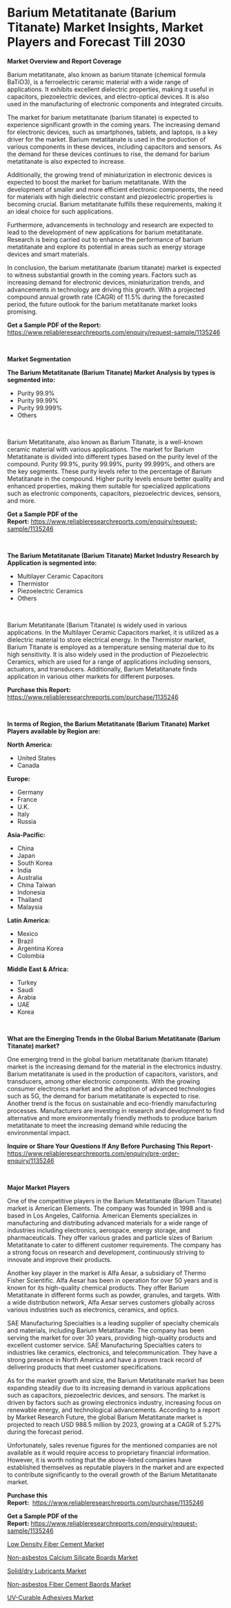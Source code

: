 <p><h1>Barium Metatitanate (Barium Titanate) Market Insights, Market Players and Forecast Till 2030</h1></p><p><strong>Market Overview and Report Coverage</strong></p>
<p><p>Barium metatitanate, also known as barium titanate (chemical formula BaTiO3), is a ferroelectric ceramic material with a wide range of applications. It exhibits excellent dielectric properties, making it useful in capacitors, piezoelectric devices, and electro-optical devices. It is also used in the manufacturing of electronic components and integrated circuits.</p><p>The market for barium metatitanate (barium titanate) is expected to experience significant growth in the coming years. The increasing demand for electronic devices, such as smartphones, tablets, and laptops, is a key driver for the market. Barium metatitanate is used in the production of various components in these devices, including capacitors and sensors. As the demand for these devices continues to rise, the demand for barium metatitanate is also expected to increase.</p><p>Additionally, the growing trend of miniaturization in electronic devices is expected to boost the market for barium metatitanate. With the development of smaller and more efficient electronic components, the need for materials with high dielectric constant and piezoelectric properties is becoming crucial. Barium metatitanate fulfills these requirements, making it an ideal choice for such applications.</p><p>Furthermore, advancements in technology and research are expected to lead to the development of new applications for barium metatitanate. Research is being carried out to enhance the performance of barium metatitanate and explore its potential in areas such as energy storage devices and smart materials.</p><p>In conclusion, the barium metatitanate (barium titanate) market is expected to witness substantial growth in the coming years. Factors such as increasing demand for electronic devices, miniaturization trends, and advancements in technology are driving this growth. With a projected compound annual growth rate (CAGR) of 11.5% during the forecasted period, the future outlook for the barium metatitanate market looks promising.</p></p>
<p><strong>Get a Sample PDF of the Report:</strong> <a href="https://www.reliableresearchreports.com/enquiry/request-sample/1135246">https://www.reliableresearchreports.com/enquiry/request-sample/1135246</a></p>
<p>&nbsp;</p>
<p><strong>Market Segmentation</strong></p>
<p><strong>The Barium Metatitanate (Barium Titanate) Market Analysis by types is segmented into:</strong></p>
<p><ul><li>Purity 99.9%</li><li>Purity 99.99%</li><li>Purity 99.999%</li><li>Others</li></ul></p>
<p>&nbsp;</p>
<p><p>Barium Metatitanate, also known as Barium Titanate, is a well-known ceramic material with various applications. The market for Barium Metatitanate is divided into different types based on the purity level of the compound. Purity 99.9%, purity 99.99%, purity 99.999%, and others are the key segments. These purity levels refer to the percentage of Barium Metatitanate in the compound. Higher purity levels ensure better quality and enhanced properties, making them suitable for specialized applications such as electronic components, capacitors, piezoelectric devices, sensors, and more.</p></p>
<p><strong>Get a Sample PDF of the Report:</strong>&nbsp;<a href="https://www.reliableresearchreports.com/enquiry/request-sample/1135246">https://www.reliableresearchreports.com/enquiry/request-sample/1135246</a></p>
<p>&nbsp;</p>
<p><strong>The Barium Metatitanate (Barium Titanate) Market Industry Research by Application is segmented into:</strong></p>
<p><ul><li>Multilayer Ceramic Capacitors</li><li>Thermistor</li><li>Piezoelectric Ceramics</li><li>Others</li></ul></p>
<p>&nbsp;</p>
<p><p>Barium Metatitanate (Barium Titanate) is widely used in various applications. In the Multilayer Ceramic Capacitors market, it is utilized as a dielectric material to store electrical energy. In the Thermistor market, Barium Titanate is employed as a temperature sensing material due to its high sensitivity. It is also widely used in the production of Piezoelectric Ceramics, which are used for a range of applications including sensors, actuators, and transducers. Additionally, Barium Metatitanate finds application in various other markets for different purposes.</p></p>
<p><strong>Purchase this Report:</strong>&nbsp; <a href="https://www.reliableresearchreports.com/purchase/1135246">https://www.reliableresearchreports.com/purchase/1135246</a></p>
<p>&nbsp;</p>
<p><strong>In terms of Region, the Barium Metatitanate (Barium Titanate) Market Players available by Region are:</strong></p>
<p>
    <p> <strong> North America: </strong>
        <ul>
            <li>United States</li>
            <li>Canada</li>
        </ul>
        </p> 
    <p> <strong> Europe: </strong>
        <ul>
            <li>Germany</li>
            <li>France</li>
            <li>U.K.</li>
            <li>Italy</li>
            <li>Russia</li>
        </ul>
        </p> 
    <p> <strong> Asia-Pacific: </strong>
        <ul>
            <li>China</li>
            <li>Japan</li>
            <li>South Korea</li>
            <li>India</li>
            <li>Australia</li>
            <li>China Taiwan</li>
            <li>Indonesia</li>
            <li>Thailand</li>
            <li>Malaysia</li>
        </ul>
        </p> 
    <p> <strong> Latin America: </strong>
        <ul>
            <li>Mexico</li>
            <li>Brazil</li>
            <li>Argentina Korea</li>
            <li>Colombia</li>
        </ul>
        </p> 
    <p> <strong> Middle East & Africa: </strong>
        <ul>
            <li>Turkey</li>
            <li>Saudi</li>
            <li>Arabia</li>
            <li>UAE</li>
            <li>Korea</li>
        </ul>
    </p>
    </p>
<p>&nbsp;</p>
<p><strong>What are the Emerging Trends in the Global Barium Metatitanate (Barium Titanate) market?</strong></p>
<p><p>One emerging trend in the global barium metatitanate (barium titanate) market is the increasing demand for the material in the electronics industry. Barium metatitanate is used in the production of capacitors, varistors, and transducers, among other electronic components. With the growing consumer electronics market and the adoption of advanced technologies such as 5G, the demand for barium metatitanate is expected to rise. Another trend is the focus on sustainable and eco-friendly manufacturing processes. Manufacturers are investing in research and development to find alternative and more environmentally friendly methods to produce barium metatitanate to meet the increasing demand while reducing the environmental impact.</p></p>
<p><strong>Inquire or Share Your Questions If Any Before Purchasing This Report</strong>- <a href="https://www.reliableresearchreports.com/enquiry/pre-order-enquiry/1135246">https://www.reliableresearchreports.com/enquiry/pre-order-enquiry/1135246</a></p>
<p>&nbsp;</p>
<p><strong>Major Market Players</strong></p>
<p><p>One of the competitive players in the Barium Metatitanate (Barium Titanate) market is American Elements. The company was founded in 1998 and is based in Los Angeles, California. American Elements specializes in manufacturing and distributing advanced materials for a wide range of industries including electronics, aerospace, energy storage, and pharmaceuticals. They offer various grades and particle sizes of Barium Metatitanate to cater to different customer requirements. The company has a strong focus on research and development, continuously striving to innovate and improve their products.</p><p>Another key player in the market is Alfa Aesar, a subsidiary of Thermo Fisher Scientific. Alfa Aesar has been in operation for over 50 years and is known for its high-quality chemical products. They offer Barium Metatitanate in different forms such as powder, granules, and targets. With a wide distribution network, Alfa Aesar serves customers globally across various industries such as electronics, ceramics, and optics.</p><p>SAE Manufacturing Specialties is a leading supplier of specialty chemicals and materials, including Barium Metatitanate. The company has been serving the market for over 30 years, providing high-quality products and excellent customer service. SAE Manufacturing Specialties caters to industries like ceramics, electronics, and telecommunication. They have a strong presence in North America and have a proven track record of delivering products that meet customer specifications.</p><p>As for the market growth and size, the Barium Metatitanate market has been expanding steadily due to its increasing demand in various applications such as capacitors, piezoelectric devices, and sensors. The market is driven by factors such as growing electronics industry, increasing focus on renewable energy, and technological advancements. According to a report by Market Research Future, the global Barium Metatitanate market is projected to reach USD 988.5 million by 2023, growing at a CAGR of 5.27% during the forecast period.</p><p>Unfortunately, sales revenue figures for the mentioned companies are not available as it would require access to proprietary financial information. However, it is worth noting that the above-listed companies have established themselves as reputable players in the market and are expected to contribute significantly to the overall growth of the Barium Metatitanate market.</p></p>
<p><strong>Purchase this Report:</strong>&nbsp;&nbsp;<a href="https://www.reliableresearchreports.com/purchase/1135246">https://www.reliableresearchreports.com/purchase/1135246</a></p>
<p></p>
<p><strong>Get a Sample PDF of the Report:</strong>&nbsp;<a href="https://www.reliableresearchreports.com/enquiry/request-sample/1135246">https://www.reliableresearchreports.com/enquiry/request-sample/1135246</a></p>
<p><p><a href="https://www.linkedin.com/pulse/low-density-fiber-cement-market-size-growth-forecast-from/">Low Density Fiber Cement Market</a></p><p><a href="https://www.linkedin.com/pulse/non-asbestos-calcium-silicate-boards-market-research/">Non-asbestos Calcium Silicate Boards Market</a></p><p><a href="https://medium.com/@ursulastark1/decoding-solid-dry-lubricants-market-metrics-market-share-trends-and-growth-patterns-6acf37527f9e">Solid/dry Lubricants Market</a></p><p><a href="https://www.linkedin.com/pulse/non-asbestos-fiber-cement-baords-market-share-amp-new-1f/">Non-asbestos Fiber Cement Baords Market</a></p><p><a href="https://medium.com/@giannicrona/uv-curable-adhesives-market-report-reveals-the-latest-trends-and-growth-opportunities-of-this-10558fce3e26">UV-Curable Adhesives Market</a></p></p>